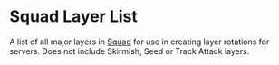 # Squad Layer List
A list of all major layers in [Squad](https://joinsquad.com/) for use in creating layer rotations for servers.
Does not include Skirmish, Seed or Track Attack layers.
